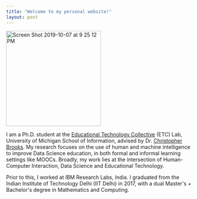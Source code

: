 ```yaml
---
title: "Welcome to my personal website!"
layout: post
---
```


<img width="258" alt="Screen Shot 2019-10-07 at 9 25 12 PM" src="https://user-images.githubusercontent.com/10827200/143934506-5d9be919-0a2e-401e-bc23-d613c2ef89b3.png">

I am a Ph.D. student at the [Educational Technology Collective][etc] (ETC) Lab, University of Michigan School of Information, advised by Dr. [Christopher Brooks][brooksch]. My research focuses on the use of human and machine intelligence to improve Data Science education, in both formal and informal learning settings like MOOCs. Broadly, my work lies at the intersection of Human-Computer Interaction,  Data Science and Educational Technology. 

Prior to this, I worked at IBM Research Labs, India. I graduated from the Indian Institute of Technology Delhi (IIT Delhi) in 2017, with a dual Master's + Bachelor's degree in Mathematics and Computing. 

[etc]: https://edtech.labs.si.umich.edu/
[brooksch]:   http://christopherbrooks.ca/
